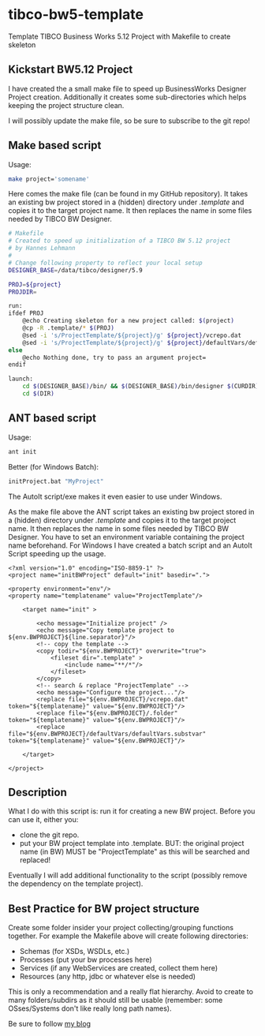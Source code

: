 tibco-bw5-template
==================

Template TIBCO Business Works 5.12 Project with Makefile to create skeleton


Kickstart BW5.12 Project
------------------------

I have created the a small make file to speed up BusinessWorks Designer Project creation. Additionally it creates some sub-directories which helps keeping the project structure clean.

I will possibly update the make file, so be sure to subscribe to the git repo!

Make based script
-------------------------
Usage:

```bash
make project='somename' 
```

Here comes the make file (can be found in my GitHub repository). It takes an existing bw project stored in a (hidden) directory under *.template* and copies it to the target project name. It then replaces the name in some files needed by TIBCO BW Designer.


```bash
# Makefile 
# Created to speed up initialization of a TIBCO BW 5.12 project
# by Hannes Lehmann
#
# Change following property to reflect your local setup
DESIGNER_BASE=/data/tibco/designer/5.9

PROJ=${project}
PROJDIR=

run:    
ifdef PROJ
	@echo Creating skeleton for a new project called: $(project)
	@cp -R .template/* $(PROJ)
	@sed -i 's/ProjectTemplate/${project}/g' ${project}/vcrepo.dat
	@sed -i 's/ProjectTemplate/${project}/g' ${project}/defaultVars/defaultVars.substvar
else
	@echo Nothing done, try to pass an argument project=
endif

launch:
	cd $(DESIGNER_BASE)/bin/ && $(DESIGNER_BASE)/bin/designer $(CURDIR)/$(PROJ)
	cd $(DIR)
```

ANT based script
-------------------------
Usage:

```bash
ant init 
```

Better (for Windows Batch):

```bash
initProject.bat "MyProject"
```

The AutoIt script/exe makes it even easier to use under Windows.

As the make file above the ANT script takes an existing bw project stored in a (hidden) directory under *.template* and copies it to the target project name. It then replaces the name in some files needed by TIBCO BW Designer.
You have to set an environment variable containing the project name beforehand. For Windows I have created a batch script and an AutoIt Script speeding up the usage.


```ant
<?xml version="1.0" encoding="ISO-8859-1" ?>
<project name="initBWProject" default="init" basedir=".">

<property environment="env"/>
<property name="templatename" value="ProjectTemplate"/>

	<target name="init" >

		<echo message="Initialize project" />
		<echo message="Copy template project to ${env.BWPROJECT}${line.separator}"/>
		<!-- copy the template -->
		<copy todir="${env.BWPROJECT}" overwrite="true">
			<fileset dir=".template" >
				<include name="**/*"/>
			</fileset>
		</copy>
		<!-- search & replace "ProjectTemplate" -->
		<echo message="Configure the project..."/>
		<replace file="${env.BWPROJECT}/vcrepo.dat" token="${templatename}" value="${env.BWPROJECT}"/>
		<replace file="${env.BWPROJECT}/.folder" token="${templatename}" value="${env.BWPROJECT}"/>
		<replace file="${env.BWPROJECT}/defaultVars/defaultVars.substvar" token="${templatename}" value="${env.BWPROJECT}"/>
		
	</target>

</project>

```

Description
-----------

What I do with this script is: run it for creating a new BW project. Before you can use it, either you:

+ clone the git repo.
+ put your BW project template into .template. BUT: the original project name (in BW) MUST be "ProjectTemplate" as this will be searched and replaced!

Eventually I will add additional functionality to the script (possibly remove the dependency on the template project).

Best Practice for BW project structure
--------------------------------------

Create some folder insider your project collecting/grouping functions together. For example the Makefile above will create following directories:

* Schemas (for XSDs, WSDLs, etc.)
* Processes (put your bw processes here)
* Services (if any WebServices are created, collect them here)
* Resources (any http, jdbc or whatever else is needed)

This is only a recommendation and a really flat hierarchy. Avoid to create to many folders/subdirs as it should still be usable (remember: some OSses/Systems don't like really long path names).


Be sure to follow [my blog](http://hanneslehmann.github.io/)
